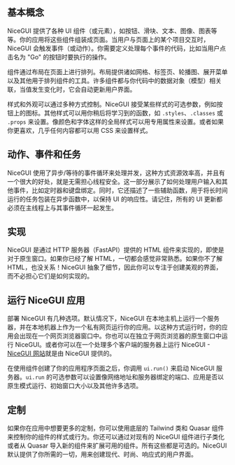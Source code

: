 ## 基本概念

NiceGUI 提供了各种 UI 组件（或元素），如按钮、滑块、文本、图像、图表等等。你的应用将这些组件组装成页面。当用户与页面上的某个项目交互时，NiceGUI 会触发事件（或动作）。你需要定义处理每个事件的代码，比如当用户点击名为 "Go" 的按钮时要执行的操作。

组件通过布局在页面上进行排列。布局提供诸如网格、标签页、轮播图、展开菜单以及其他用于排列组件的工具。许多组件都与你代码中的数据对象（模型）相关联，当值发生变化时，它会自动更新用户界面。

样式和外观可以通过多种方式控制。NiceGUI 接受某些样式的可选参数，例如按钮上的图标。其他样式可以用你稍后将学习到的函数，如 `.styles`、`.classes` 或 `.props` 来设置。像颜色和字体这样的全局样式可以用专用属性来设置。或者如果你更喜欢，几乎任何内容都可以用 CSS 来设置样式。

## 动作、事件和任务
NiceGUI 使用了异步/等待的事件循环来处理并发，这种方式资源效率高，并且有一个很大的好处，就是无需担心线程安全。这一部分展示了如何处理用户输入和其他事件，比如定时器和键盘绑定。同时，它还描述了一些辅助函数，用于将长时间运行的任务包装在异步函数中，以保持 UI 的响应性。请记住，所有的 UI 更新都必须在主线程上与其事件循环一起发生。

## 实现
NiceGUI 是通过 HTTP 服务器（FastAPI）提供的 HTML 组件来实现的，即使是对于原生窗口。如果你已经了解 HTML，一切都会感觉非常熟悉。如果你不了解 HTML，也没关系！NiceGUI 抽象了细节，因此你可以专注于创建美观的界面，而不必担心它们是如何实现的。

## 运行 NiceGUI 应用
部署 NiceGUI 有几种选项。默认情况下，NiceGUI 在本地主机上运行一个服务器，并在本地机器上作为一个私有网页运行你的应用。以这种方式运行时，你的应用会出现在一个网页浏览器窗口中。你也可以在独立于网页浏览器的原生窗口中运行 NiceGUI。或者你可以在一个处理多个客户端的服务器上运行 NiceGUI - [NiceGUI 网站](https://nicegui.io/documentation)就是由 NiceGUI 提供的。

在使用组件创建了你的应用程序页面之后，你调用 `ui.run()` 来启动 NiceGUI 服务器。`ui.run` 的可选参数可以设置像网络地址和服务器绑定的端口、应用是否以原生模式运行、初始窗口大小以及其他许多选项。

## 定制
如果你在应用中想要更多的定制，你可以使用底层的 Tailwind 类和 Quasar 组件来控制你的组件的样式或行为。你还可以通过对现有的 NiceGUI 组件进行子类化或者从 Quasar 导入新的组件来扩展可用的组件。所有这些都是可选的。NiceGUI 默认提供了你所需的一切，用来创建现代、时尚、响应式的用户界面。